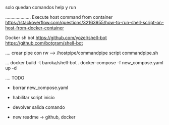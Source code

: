 solo quedan comandos help y run

....................
Execute host command from container
https://stackoverflow.com/questions/32163955/how-to-run-shell-script-on-host-from-docker-container

Docker sh bot
https://github.com/yozel/shell-bot
https://github.com/botgram/shell-bot

....
crear pipe con rw --> /hostpipe/commandpipe
script commandpipe.sh

...
docker build -t baroka/shell-bot .
docker-compose -f new_compose.yaml up -d

....
TODO
 - borrar new_compose.yaml
 - habilitar script inicio

 - devolver salida comando
 - new readme -> github, docker


